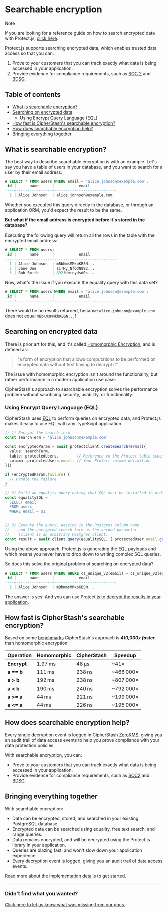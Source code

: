 # Searchable encryption

> [!NOTE]
> If you are looking for a reference guide on how to search encrypted data with Protect.js, [click here](../reference/searchable-encryption.md).

Protect.js supports searching encrypted data, which enables trusted data access so that you can:

1. Prove to your customers that you can track exactly what data is being accessed in your application.
2. Provide evidence for compliance requirements, such as [SOC 2](https://cipherstash.com/compliance/soc2) and [BDSG](https://cipherstash.com/compliance/bdsg).

## Table of contents

- [What is searchable encryption?](#what-is-searchable-encryption)
- [Searching on encrypted data](#searching-on-encrypted-data)
  - [Using Encrypt Query Language (EQL)](#using-encrypt-query-language-eql)
- [How fast is CipherStash's searchable encryption?](#how-fast-is-cipherstashs-searchable-encryption)
- [How does searchable encryption help?](#how-does-searchable-encryption-help)
- [Bringing everything together](#bringing-everything-together)

## What is searchable encryption? 

The best way to describe searchable encryption is with an example.
Let's say you have a table of users in your database, and you want to search for a user by their email address:

```sql
# SELECT * FROM users WHERE email = 'alice.johnson@example.com';
 id |      name      |           email
----+----------------+----------------------------
  1 | Alice Johnson  | alice.johnson@example.com
```

Whether you executed this query directly in the database, or through an application ORM, you'd expect the result to be the same.

**But what if the email address is encrypted before it's stored in the database?**

Executing the following query will return all the rows in the table with the encrypted email address:

```sql
# SELECT * FROM users;
 id |      name      |           email
----+----------------+----------------------------
  1 | Alice Johnson  | mBbKmsMMkbKBSN...
  2 | Jane Doe       | s1THy_NfQdN892...
  3 | Bob Smith      | 892!dercydsd0s...
```

Now, what's the issue if you execute the equality query with this data set? 

```sql
# SELECT * FROM users WHERE email = 'alice.johnson@example.com';
 id |      name      |           email
----+----------------+----------------------------
```

There would be no results returned, because `alice.johnson@example.com` does not equal `mBbKmsMMkbKBSN...`!

## Searching on encrypted data

There is prior art for this, and it's called [Homomorphic Encryption](https://en.wikipedia.org/wiki/Homomorphic_encryption), and is defined as:

> "a form of encryption that allows computations to be performed on encrypted data without first having to decrypt it"

The issue with homomorphic encryption isn't around the functionality, but rather performance in a modern application use case.

CipherStash's approach to searchable encryption solves the performance problem without sacrificing security, usability, or functionality.

### Using Encrypt Query Language (EQL)

CipherStash uses [EQL](https://github.com/cipherstash/encrypt-query-language) to perform queries on encrypted data, and Protect.js makes it easy to use EQL with any TypeScipt application.

```ts
// 1) Encrypt the search term
const searchTerm = 'alice.johnson@example.com'

const encryptedParam = await protectClient.createSearchTerms([{
  value: searchTerm,
  table: protectedUsers,        // Reference to the Protect table schema
  column: protectedUsers.email, // Your Protect column definition
}])

if (encryptedParam.failure) {
  // Handle the failure
}

// 2) Build an equality query noting that EQL must be installed in order for the operation to work successfully
const equalitySQL = `
  SELECT email
  FROM users
  WHERE email = $1
`

// 3) Execute the query, passing in the Postgres column name
//    and the encrypted search term as the second parameter
//    (client is an arbitrary Postgres client)
const result = await client.query(equalitySQL, [ protectedUser.email.getName(), encryptedParam.data ])
```

Using the above approach, Protect.js is generating the EQL payloads and which means you never have to drop down to writing complex SQL queries.

So does this solve the original problem of searching on encrypted data?

```sql
# SELECT * FROM users WHERE WHERE cs_unique_v2(email) = cs_unique_v2(eql_payload_created_by_protect);
 id |      name      |           email
----+----------------+----------------------------
  1 | Alice Johnson  | mBbKmsMMkbKBSN...
```

The answer is yes! And you can use Protect.js to [decrypt the results in your application](../../README.md#decrypting-data).

## How fast is CipherStash's searchable encryption?

Based on some [benchmarks](https://github.com/cipherstash/tfhe-ore-bench?tab=readme-ov-file#results) CipherStash's approach is ***410,000x faster*** than homomorphic encryption:

| Operation          | Homomorphic | CipherStash | Speedup |
|--------------------|----------------|---------------|-------------|
| **Encrypt**        | 1.97 ms        | 48 µs         | ~41×        |
| **a == b**         | 111 ms         | 238 ns        | ~466 000×    |
| **a > b**          | 192 ms         | 238 ns        | ~807 000×    |
| **a < b**          | 190 ms         | 240 ns        | ~792 000×    |
| **a >= a**         | 44 ms          | 221 ns        | ~199 000×    |
| **a <= a**         | 44 ms          | 226 ns        | ~195 000×    |

## How does searchable encryption help?

Every single decryption event is logged in CipherStash [ZeroKMS](https://cipherstash.com/products/zerokms), giving you an audit trail of data access events to help you prove compliance with your data protection policies.

With searchable encryption, you can:

- Prove to your customers that you can track exactly what data is being accessed in your application.
- Provide evidence for compliance requirements, such as [SOC2](https://cipherstash.com/compliance/soc2) and [BDSG](https://cipherstash.com/compliance/bdsg).

## Bringing everything together 

With searchable encryption:

- Data can be encrypted, stored, and searched in your existing PostgreSQL database.
- Encrypted data can be searched using equality, free text search, and range queries.
- Data remains encrypted, and will be decrypted using the Protect.js library in your application.
- Queries are blazing fast, and won't slow down your application experience.
- Every decryption event is logged, giving you an audit trail of data access events.

Read more about the [implementation details](../reference/searchable-encryption-postgres.md) to get started.

---

### Didn't find what you wanted?

[Click here to let us know what was missing from our docs.](https://github.com/cipherstash/protectjs/issues/new?template=docs-feedback.yml&title=[Docs:]%20Feedback%20on%20searchable-encryption.md)
